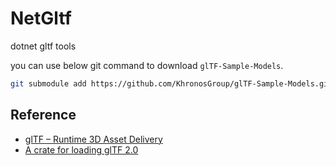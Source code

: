 # NetGltf

dotnet gltf tools

you can use below git command to download `glTF-Sample-Models`.

```sh
git submodule add https://github.com/KhronosGroup/glTF-Sample-Models.git glTF-Sample-Models
```

## Reference

- [glTF – Runtime 3D Asset Delivery](https://github.com/KhronosGroup/glTF/)
- [A crate for loading glTF 2.0](https://github.com/gltf-rs/gltf/)
